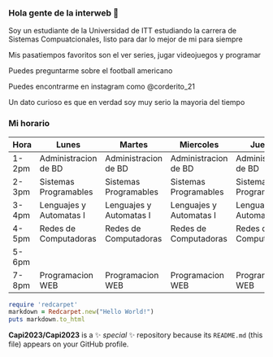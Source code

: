### Hola gente de la interweb 👋

Soy un estudiante de la Universidad de ITT estudiando la carrera de Sistemas Compuatcionales, listo para dar lo mejor de mi para siempre

Mis pasatiempos favoritos son el ver series, jugar videojuegos y programar

Puedes preguntarme sobre el football americano

Puedes encontrarme en instagram como @corderito_21

Un dato curioso es que en verdad soy muy serio la mayoria del tiempo

### Mi horario

| Hora   | Lunes                      | Martes                     | Miercoles                  | Jueves                     | Viernes                    |
|--------|----------------------------|----------------------------|----------------------------|----------------------------|----------------------------|
| 1-2pm  | Administracion de BD       | Administracion de BD       | Administracion de BD       | Administracion de BD       | Administracion de BD       |
| 2-3pm  | Sistemas Programables      | Sistemas Programables      | Sistemas Programables      | Sistemas Programables      |                            |
| 3-4pm  | Lenguajes y Automatas I    | Lenguajes y Automatas I    | Lenguajes y Automatas I    | Lenguajes y Automatas I    | Lenguajes y Automatas I    |
| 4-5pm  | Redes de Computadoras      | Redes de Computadoras      | Redes de Computadoras      | Redes de Computadoras      | Redes de Computadoras      |
| 5-6pm  |                            |                            |                            |                            |                            |
| 7-8pm  | Programacion WEB           | Programacion WEB           | Programacion WEB           | Programacion WEB           | Programacion WEB           |

```ruby
require 'redcarpet'
markdown = Redcarpet.new("Hello World!")
puts markdown.to_html
```


**Capi2023/Capi2023** is a ✨ _special_ ✨ repository because its `README.md` (this file) appears on your GitHub profile.
